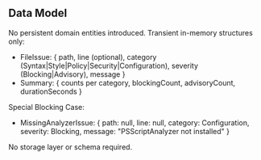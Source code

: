 ## Data Model
No persistent domain entities introduced. Transient in-memory structures only:

- FileIssue: { path, line (optional), category (Syntax|Style|Policy|Security|Configuration), severity (Blocking|Advisory), message }
- Summary: { counts per category, blockingCount, advisoryCount, durationSeconds }

Special Blocking Case:
- MissingAnalyzerIssue: { path: null, line: null, category: Configuration, severity: Blocking, message: "PSScriptAnalyzer not installed" }

No storage layer or schema required.
